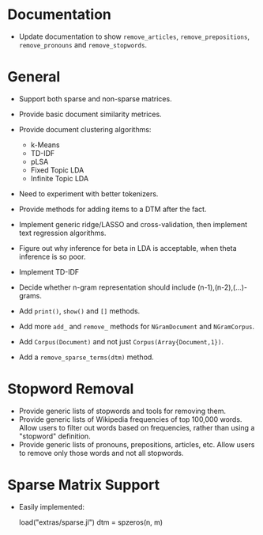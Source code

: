 # Documentation
* Update documentation to show `remove_articles`, `remove_prepositions`, `remove_pronouns` and `remove_stopwords`.

# General

* Support both sparse and non-sparse matrices.
* Provide basic document similarity metrices.
* Provide document clustering algorithms:
  * k-Means
  * TD-IDF
  * pLSA
  * Fixed Topic LDA
  * Infinite Topic LDA

* Need to experiment with better tokenizers.
* Provide methods for adding items to a DTM after the fact.

* Implement generic ridge/LASSO and cross-validation, then implement text regression algorithms.

* Figure out why inference for beta in LDA is acceptable, when theta inference is so poor.

* Implement TD-IDF
* Decide whether n-gram representation should include (n-1),(n-2),(...)-grams.
* Add `print()`, `show()` and `[]` methods.

* Add more `add_` and `remove_` methods for `NGramDocument` and `NGramCorpus`.
* Add `Corpus(Document)` and not just `Corpus(Array{Document,1})`.
* Add a `remove_sparse_terms(dtm)` method.

# Stopword Removal

* Provide generic lists of stopwords and tools for removing them.
* Provide generic lists of Wikipedia frequencies of top 100,000 words. Allow users to filter out words based on frequencies, rather than using a "stopword" definition.
* Provide generic lists of pronouns, prepositions, articles, etc. Allow users to remove only those words and not all stopwords.

# Sparse Matrix Support

* Easily implemented:

    load("extras/sparse.jl")
    dtm = spzeros(n, m)
